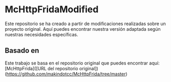 # McHttpFridaModified
Este repositorio se ha creado a partir de modificaciones realizadas sobre un proyecto original. Aquí puedes encontrar nuestra versión adaptada según nuestras necesidades específicas.

## Basado en
Este trabajo se basa en el repositorio original que puedes encontrar aquí: [McHttpFrida]([URL del repositorio original])(https://github.com/makindotcc/McHttpFrida/tree/master)

